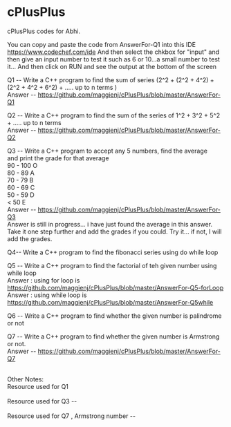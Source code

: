 # cPlusPlus
cPlusPlus codes for Abhi.

You can copy and paste the code from AnswerFor-Q1 into this IDE <https://www.codechef.com/ide>
And then select the chkbox for "input" and then give an input number to test it such as 6 or 10...a small number to test it...
And then click on RUN and see the output at the bottom of the screen


Q1 --
Write a C++ program to find the sum of series (2^2 + (2^2 + 4^2) + (2^2 + 4^2 + 6^2) + ..... up to n terms ) </br>
Answer -- <https://github.com/maggienj/cPlusPlus/blob/master/AnswerFor-Q1>

Q2 --
Write a C++ program to find the sum of the series of 1^2 + 3^2 + 5^2 + ..... up to n terms </br>
Answer -- <https://github.com/maggienj/cPlusPlus/blob/master/AnswerFor-Q2>

Q3 -- 
Write a C++ program to accept any 5 numbers, find the average </br>
and print the grade for that average <br>
90 - 100   O </br>
80 - 89    A </BR>
70 - 79    B </br>
60 - 69    C  </br>
50 - 59    D  </br>
< 50       E  </br>
Answer -- <https://github.com/maggienj/cPlusPlus/blob/master/AnswerFor-Q3> </br>
Answer is still in progress... i have just found the average in this answer. Take it one step further and add the grades if you could. Try it... if not, I will add the grades.


Q4-- 
Write a C++ program to find the fibonacci series using do while loop </br>

Q5 --
Write a C++ program to find the factorial of teh given number using while loop </br>
Answer : using for loop is <https://github.com/maggienj/cPlusPlus/blob/master/AnswerFor-Q5-forLoop>
Answer : using while loop is <https://github.com/maggienj/cPlusPlus/blob/master/AnswerFor-Q5while>

Q6 --
Write a C++ program to find whether the given number is palindrome or not </br>




Q7 --
Write a C++ program to find whether the given number is Armstrong or not. </br>
Answer -- <https://github.com/maggienj/cPlusPlus/blob/master/AnswerFor-Q7>



</br>
Other Notes:  </br>
Resource used for Q1 </br>
<http://www.thecrazyprogrammer.com/2011/03/c-program-to-find-sum-of-square-of-n.html> </br>
Resource used for Q3 -- <br>
<http://programmingknowledgeblog.blogspot.com/2013/04/write-c-program-that-calculates-average.html> </br>
Resource used for Q7 , Armstrong number -- </br>
<http://www.programiz.com/cpp-programming/examples/check-armstrong-number>


